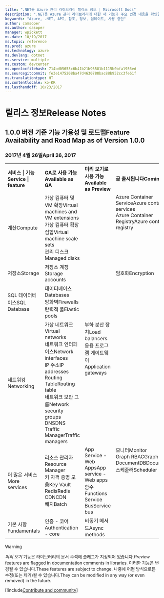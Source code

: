 ```yaml
---
title: ".NET용 Azure 관리 라이브러리 릴리스 정보 | Microsoft Docs"
description: ".NET용 Azure 관리 라이브러리에 대한 새 기능과 주요 변경 내용을 확인합니다."
keywords: "Azure, .NET, API, 참조, 정보, 업데이트, 사용 중단"
author: camsoper
ms.author: casoper
manager: wpickett
ms.date: 10/19/2017
ms.topic: reference
ms.prod: azure
ms.technology: azure
ms.devlang: dotnet
ms.service: multiple
ms.custom: devcenter
ms.openlocfilehash: 714bd05653c6b41b21b95581b1115b0bfa1956ed
ms.sourcegitcommit: fe3e1475208ba47d4630788bac88b952cc3fe61f
ms.translationtype: HT
ms.contentlocale: ko-KR
ms.lasthandoff: 10/23/2017
---
```

# <a name="release-notes"></a><span data-ttu-id="1ef7c-104">릴리스 정보</span><span class="sxs-lookup"><span data-stu-id="1ef7c-104">Release Notes</span></span> 

## <a name="feature-availability-and-road-map-as-of-version-100"></a><span data-ttu-id="1ef7c-105">1.0.0 버전 기준 기능 가용성 및 로드맵</span><span class="sxs-lookup"><span data-stu-id="1ef7c-105">Feature Availability and Road Map as of Version 1.0.0</span></span> ##
### <a name="april-26-2017"></a><span data-ttu-id="1ef7c-106">2017년 4월 26일</span><span class="sxs-lookup"><span data-stu-id="1ef7c-106">April 26, 2017</span></span>

<table>
  <tr>
    <th align="left"><span data-ttu-id="1ef7c-107">서비스 | 기능</span><span class="sxs-lookup"><span data-stu-id="1ef7c-107">Service | feature</span></span></th>
    <th align="left"><span data-ttu-id="1ef7c-108">GA로 사용 가능</span><span class="sxs-lookup"><span data-stu-id="1ef7c-108">Available as GA</span></span></th>
    <th align="left"><span data-ttu-id="1ef7c-109">미리 보기로 사용 가능</span><span class="sxs-lookup"><span data-stu-id="1ef7c-109">Available as Preview</span></span></th>
    <th align="left"><span data-ttu-id="1ef7c-110">곧 출시됩니다</span><span class="sxs-lookup"><span data-stu-id="1ef7c-110">Coming soon</span></span></th>
  </tr>
  <tr>
    <td><span data-ttu-id="1ef7c-111">계산</span><span class="sxs-lookup"><span data-stu-id="1ef7c-111">Compute</span></span></td>
    <td><span data-ttu-id="1ef7c-112">가상 컴퓨터 및 VM 확장</span><span class="sxs-lookup"><span data-stu-id="1ef7c-112">Virtual machines and VM extensions</span></span><br><span data-ttu-id="1ef7c-113">가상 컴퓨터 확장 집합</span><span class="sxs-lookup"><span data-stu-id="1ef7c-113">Virtual machine scale sets</span></span><br><span data-ttu-id="1ef7c-114">관리 디스크</span><span class="sxs-lookup"><span data-stu-id="1ef7c-114">Managed disks</span></span></td>
    <td></td>
    <td valign="top"><span data-ttu-id="1ef7c-115">Azure Container Service</span><span class="sxs-lookup"><span data-stu-id="1ef7c-115">Azure container services</span></span><br><span data-ttu-id="1ef7c-116">Azure Container Registry</span><span class="sxs-lookup"><span data-stu-id="1ef7c-116">Azure container registry</span></span></td>
  </tr>
  <tr>
    <td><span data-ttu-id="1ef7c-117">저장소</span><span class="sxs-lookup"><span data-stu-id="1ef7c-117">Storage</span></span></td>
    <td><span data-ttu-id="1ef7c-118">저장소 계정</span><span class="sxs-lookup"><span data-stu-id="1ef7c-118">Storage accounts</span></span></td>
    <td></td>
    <td><span data-ttu-id="1ef7c-119">암호화</span><span class="sxs-lookup"><span data-stu-id="1ef7c-119">Encryption</span></span></td>
  </tr>
  <tr>
    <td><span data-ttu-id="1ef7c-120">SQL 데이터베이스</span><span class="sxs-lookup"><span data-stu-id="1ef7c-120">SQL Database</span></span></td>
    <td><span data-ttu-id="1ef7c-121">데이터베이스</span><span class="sxs-lookup"><span data-stu-id="1ef7c-121">Databases</span></span><br><span data-ttu-id="1ef7c-122">방화벽</span><span class="sxs-lookup"><span data-stu-id="1ef7c-122">Firewalls</span></span><br><span data-ttu-id="1ef7c-123">탄력적 풀</span><span class="sxs-lookup"><span data-stu-id="1ef7c-123">Elastic pools</span></span></td>
    <td></td>
    <td valign="top"></td>
  </tr>
  <tr>
    <td><span data-ttu-id="1ef7c-124">네트워킹</span><span class="sxs-lookup"><span data-stu-id="1ef7c-124">Networking</span></span></td>
    <td><span data-ttu-id="1ef7c-125">가상 네트워크</span><span class="sxs-lookup"><span data-stu-id="1ef7c-125">Virtual networks</span></span><br><span data-ttu-id="1ef7c-126">네트워크 인터페이스</span><span class="sxs-lookup"><span data-stu-id="1ef7c-126">Network interfaces</span></span><br><span data-ttu-id="1ef7c-127">IP 주소</span><span class="sxs-lookup"><span data-stu-id="1ef7c-127">IP addresses</span></span><br><span data-ttu-id="1ef7c-128">Routing Table</span><span class="sxs-lookup"><span data-stu-id="1ef7c-128">Routing table</span></span><br><span data-ttu-id="1ef7c-129">네트워크 보안 그룹</span><span class="sxs-lookup"><span data-stu-id="1ef7c-129">Network security groups</span></span><br><span data-ttu-id="1ef7c-130">DNS</span><span class="sxs-lookup"><span data-stu-id="1ef7c-130">DNS</span></span><br><span data-ttu-id="1ef7c-131">Traffic Manager</span><span class="sxs-lookup"><span data-stu-id="1ef7c-131">Traffic managers</span></span></td>
    <td valign="top"><span data-ttu-id="1ef7c-132">부하 분산 장치</span><span class="sxs-lookup"><span data-stu-id="1ef7c-132">Load balancers</span></span><br><span data-ttu-id="1ef7c-133">응용 프로그램 게이트웨이</span><span class="sxs-lookup"><span data-stu-id="1ef7c-133">Application gateways</span></span></td>
    <td valign="top"></td>
  </tr>
  <tr>
    <td><span data-ttu-id="1ef7c-134">더 많은 서비스</span><span class="sxs-lookup"><span data-stu-id="1ef7c-134">More services</span></span></td>
    <td><span data-ttu-id="1ef7c-135">리소스 관리자</span><span class="sxs-lookup"><span data-stu-id="1ef7c-135">Resource Manager</span></span><br><span data-ttu-id="1ef7c-136">키 자격 증명 모음</span><span class="sxs-lookup"><span data-stu-id="1ef7c-136">Key Vault</span></span><br><span data-ttu-id="1ef7c-137">Redis</span><span class="sxs-lookup"><span data-stu-id="1ef7c-137">Redis</span></span><br><span data-ttu-id="1ef7c-138">CDN</span><span class="sxs-lookup"><span data-stu-id="1ef7c-138">CDN</span></span><br><span data-ttu-id="1ef7c-139">배치</span><span class="sxs-lookup"><span data-stu-id="1ef7c-139">Batch</span></span></td>
    <td valign="top"><span data-ttu-id="1ef7c-140">App Service - Web Apps</span><span class="sxs-lookup"><span data-stu-id="1ef7c-140">App service - Web apps</span></span><br><span data-ttu-id="1ef7c-141">함수</span><span class="sxs-lookup"><span data-stu-id="1ef7c-141">Functions</span></span><br><span data-ttu-id="1ef7c-142">Service Bus</span><span class="sxs-lookup"><span data-stu-id="1ef7c-142">Service bus</span></span></td>
    <td valign="top"><span data-ttu-id="1ef7c-143">모니터</span><span class="sxs-lookup"><span data-stu-id="1ef7c-143">Monitor</span></span><br><span data-ttu-id="1ef7c-144">Graph RBAC</span><span class="sxs-lookup"><span data-stu-id="1ef7c-144">Graph RBAC</span></span><br><span data-ttu-id="1ef7c-145">DocumentDB</span><span class="sxs-lookup"><span data-stu-id="1ef7c-145">DocumentDB</span></span><br><span data-ttu-id="1ef7c-146">스케줄러</span><span class="sxs-lookup"><span data-stu-id="1ef7c-146">Scheduler</span></span></td>
  </tr>
  <tr>
    <td><span data-ttu-id="1ef7c-147">기본 사항</span><span class="sxs-lookup"><span data-stu-id="1ef7c-147">Fundamentals</span></span></td>
    <td><span data-ttu-id="1ef7c-148">인증 - 코어</span><span class="sxs-lookup"><span data-stu-id="1ef7c-148">Authentication - core</span></span></td>
    <td><span data-ttu-id="1ef7c-149">비동기 메서드</span><span class="sxs-lookup"><span data-stu-id="1ef7c-149">Async methods</span></span></td>
    <td valign="top"></td>
  </tr>
</table>

> [!WARNING] 
> <span data-ttu-id="1ef7c-150">*미리 보기* 기능은 라이브러리의 문서 주석에 플래그가 지정되어 있습니다.</span><span class="sxs-lookup"><span data-stu-id="1ef7c-150">*Preview* features are flagged in documentation comments in libraries.</span></span> <span data-ttu-id="1ef7c-151">이러한 기능은 변경될 수 있습니다.</span><span class="sxs-lookup"><span data-stu-id="1ef7c-151">These features are subject to change.</span></span> <span data-ttu-id="1ef7c-152">나중에 어떤 방식으로든 수정(또는 제거)될 수 있습니다.</span><span class="sxs-lookup"><span data-stu-id="1ef7c-152">They can be modified in any way (or even removed) in the future.</span></span>

[!include[Contribute and community](includes/contribute.md)]
